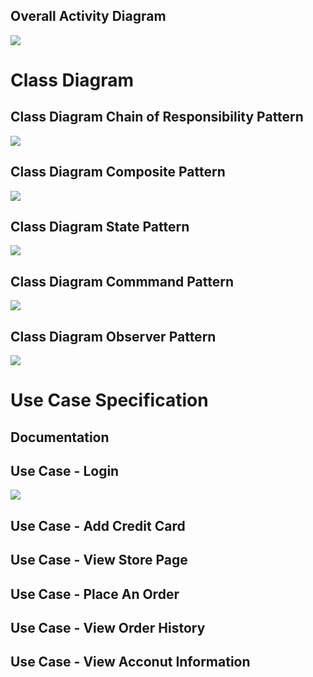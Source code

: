 ## Overall Activity Diagram

<img src="Activity Diagram.svg">

# Class Diagram

## Class Diagram Chain of Responsibility Pattern

<img src="Chain of Responsibility Class Diagram.svg">

## Class Diagram Composite Pattern

<img src="Composite Class Diagram.svg">

## Class Diagram State Pattern

<img src="State Class Diagram.svg">

## Class Diagram Commmand Pattern

<img src="Commmand Class Diagram.svg">

## Class Diagram Observer Pattern

<img src="Observer Class Diagram.svg">

# Use Case Specification

## Documentation

## Use Case - Login

<img src="Observer Class Diagram.svg">

## Use Case - Add Credit Card

## Use Case - View Store Page

## Use Case - Place An Order

## Use Case - View Order History

## Use Case - View Acconut Information

